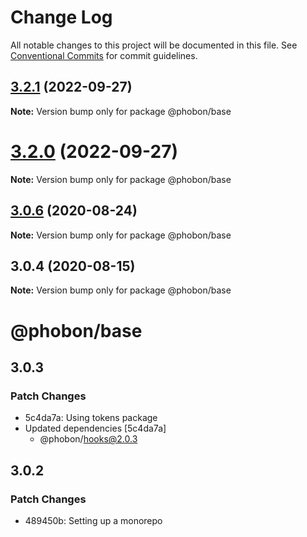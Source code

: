 # Change Log

All notable changes to this project will be documented in this file.
See [Conventional Commits](https://conventionalcommits.org) for commit guidelines.

## [3.2.1](https://github.com/phobon/base/compare/@phobon/base@3.2.0...@phobon/base@3.2.1) (2022-09-27)

**Note:** Version bump only for package @phobon/base





# [3.2.0](https://github.com/phobon/base/compare/@phobon/base@3.0.6...@phobon/base@3.2.0) (2022-09-27)

**Note:** Version bump only for package @phobon/base






## [3.0.6](https://github.com/phobon/base/compare/@phobon/base@3.0.4...@phobon/base@3.0.6) (2020-08-24)

**Note:** Version bump only for package @phobon/base

## 3.0.4 (2020-08-15)

**Note:** Version bump only for package @phobon/base

# @phobon/base

## 3.0.3

### Patch Changes

- 5c4da7a: Using tokens package
- Updated dependencies [5c4da7a]
  - @phobon/hooks@2.0.3

## 3.0.2

### Patch Changes

- 489450b: Setting up a monorepo
